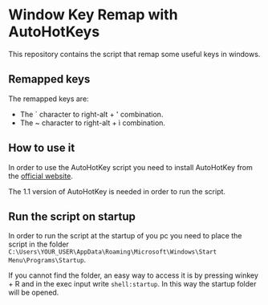 # Window Key Remap with AutoHotKeys

This repository contains the script that remap some useful keys
in windows.

## Remapped keys

The remapped keys are:

- The ` character to right-alt + ' combination.
- The ~ character to right-alt + ì combination.

## How to use it

In order to use the AutoHotKey script you need to install AutoHotKey from the [official website](https://www.autohotkey.com/).

The 1.1 version of AutoHotKey is needed in order to run the script.

## Run the script on startup

In order to run the script at the startup of you pc you need to place the script in the folder `C:\Users\YOUR_USER\AppData\Roaming\Microsoft\Windows\Start Menu\Programs\Startup`.

If you cannot find the folder, an easy way to access it is by pressing winkey + R and in the exec input write `shell:startup`.
In this way the startup folder will be opened.
